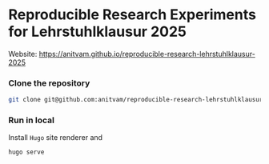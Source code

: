 # Reproducible Research Experiments for Lehrstuhlklausur 2025

Website: https://anitvam.github.io/reproducible-research-lehrstuhlklausur-2025

### Clone the repository
```bash
git clone git@github.com:anitvam/reproducible-research-lehrstuhlklausur-2025.git --recurse-submodules
```

### Run in local
Install `Hugo` site renderer and 
```bash
hugo serve
```
